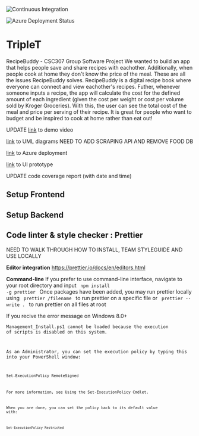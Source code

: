 ![Continuous Integration](https://github.com/crowdedpoem/TripleT/actions/workflows/node.js.yml/badge.svg)

![Azure Deployment Status](https://github.com/crowdedpoem/TripleT/actions/workflows/main_recipebuddy.yml/badge.svg)

# TripleT

RecipeBuddy - CSC307 Group Software Project
We wanted to build an app that helps people save and share recipes with eachother. Additionally, when people cook at home they don't know the price of the meal. These are all the issues RecipeBuddy solves. RecipeBuddy is a digital recipe book where everyone can connect and view eachother's recipes. Futher, whenever someone inputs a recipe, the app will calculate the cost for the defined amount of each ingredient (given the cost per weight or cost per volume sold by Kroger Groceries). With this, the user can see the total cost of the meal and price per serving of their recipe. It is great for people who want to budget and be inspired to cook at home rather than eat out!

UPDATE [link]() to demo video

[link](https://miro.com/welcomeonboard/ckRZN2VaUGo1R3pXTlBvOERTNkpoSmVNM0dwRkZkQnA2UXpUZmRWZ0pkRTlhZktzMHdXTDNQeEc1bkNBcEo4YnwzNDU4NzY0NTM3MDI1NDI2NzA1fDI=?share_link_id=288963627115) to UML diagrams NEED TO ADD SCRAPING API AND REMOVE FOOD DB

[link](https://recipebuddy.azurewebsites.net) to Azure deployment

[link](https://www.figma.com/file/nt4PjEe9kM2o5M5rqGjrHr/RecipeBuddy?node-id=2%3A878) to UI prototype 

UPDATE code coverage report (with date and time)

## Setup Frontend

## Setup Backend

## Code linter & style checker : Prettier
NEED TO WALK THROUGH HOW TO INSTALL, TEAM STYLEGUIDE AND USE LOCALLY

**Editor integration**
https://prettier.io/docs/en/editors.html

**Command-line**
If you prefer to use command-line interface, navigate to your root directory and input
<code> npm install -g prettier </code>
Once packages have been added, you may run prettier locally using 
<code> prettier /filename </code> to run prettier on a specific file or
<code> prettier --write . </code> to run prettier on all files at root

If you recive the error message on Windows 8.0+

<code>Management_Install.ps1 cannot be loaded because the execution of scripts is disabled on this system.


As an Administrator, you can set the execution policy by typing this into your PowerShell window:

<code>Set-ExecutionPolicy RemoteSigned

For more information, see Using the Set-ExecutionPolicy Cmdlet.

When you are done, you can set the policy back to its default value with:

<code>Set-ExecutionPolicy Restricted

